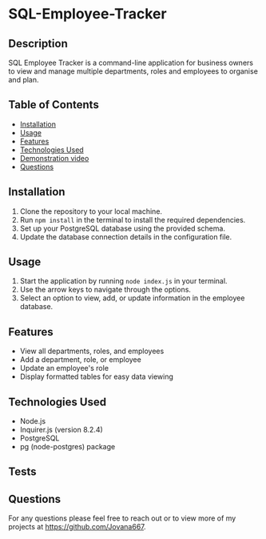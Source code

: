 # SQL-Employee-Tracker

## Description

SQL Employee Tracker is a command-line application for business owners to view and manage multiple departments, roles and employees to organise and plan. 

## Table of Contents

- [Installation](#installation)
- [Usage](#usage)
- [Features](#features)
- [Technologies Used](#technologies-used)
- [Demonstration video](#demonstration-video)
- [Questions](#questions)

## Installation

1. Clone the repository to your local machine.
2. Run `npm install` in the terminal to install the required dependencies.
3. Set up your PostgreSQL database using the provided schema.
4. Update the database connection details in the configuration file.

## Usage

1. Start the application by running `node index.js` in your terminal.
2. Use the arrow keys to navigate through the options.
3. Select an option to view, add, or update information in the employee database.

## Features

- View all departments, roles, and employees
- Add a department, role, or employee
- Update an employee's role
- Display formatted tables for easy data viewing

## Technologies Used

- Node.js
- Inquirer.js (version 8.2.4)
- PostgreSQL
- pg (node-postgres) package


## Tests



## Questions

For any questions please feel free to reach out or to view more of my projects at https://github.com/Jovana667.

